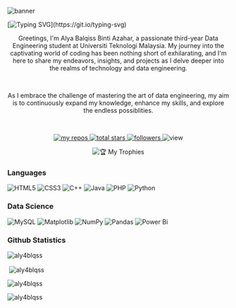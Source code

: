 ![banner](https://github.com/aly4blqss/aly4blqss/assets/121602362/642bf7e9-b9ee-4b54-afc4-05d1aaf94166)

[![Typing SVG](https://readme-typing-svg.herokuapp.com/?color=21ffe1&size=24&center=true&vCenter=true&width=1000&lines=Welcome+To+Alya's+Page!)](https://git.io/typing-svg)

<p align="center">Greetings, I'm Alya Balqiss Binti Azahar, a passionate third-year Data Engineering student at Universiti Teknologi Malaysia. My journey into the captivating world of coding has been nothing short of exhilarating, and I'm here to share my endeavors, insights, and projects as I delve deeper into the realms of technology and data engineering.</p>
<br>

<p align="center">As I embrace the challenge of mastering the art of data engineering, my aim is to continuously expand my knowledge, enhance my skills, and explore the endless possiblities.</p>
<br>

<p align="center">
    <a href="https://github.com/aly4blqss?tab=repositories">
      <img alt="my repos" title="My Repos" src="https://custom-icon-badges.demolab.com/badge/-My%20Repos-ff0080?style=for-the-badge&logoColor=white&logo=repo">
      <img alt="total stars" title="Total stars on GitHub" src="https://custom-icon-badges.demolab.com/github/stars/aly4blqss?color=ff0080&style=for-the-badge&labelColor=gray&logo=star">
    </a>
    <a href="https://github.com/aly4blqss?tab=followers">
      <img alt="followers" title="Follow me on Github" src="https://custom-icon-badges.demolab.com/github/followers/aly4blqss?color=ff0080&labelColor=gray&style=for-the-badge&logo=person-add&label=Follow&logoColor=white"/>
    </a>
    <img alt="view" title="Github View" src="https://komarev.com/ghpvc/?username=aly4blqss&color=ff0080&labelColor=ff0080&style=for-the-badge&logo=eye&label=visitor&logoColor=white"/></a>
</p>

<p align="center">
    <img align=center title="🏆 My Trophies" src="https://github-profile-trophy.vercel.app/?username=Nurunnajwa12&theme=radical&no-bg=true&column=-1&margin-w=15&margin-h=15">
</p>

### Languages
![HTML5](https://img.shields.io/badge/html5-%23E34F26.svg?style=for-the-badge&logo=html5&logoColor=white)
![CSS3](https://img.shields.io/badge/css3-%231572B6.svg?style=for-the-badge&logo=css3&logoColor=white)
![C++](https://img.shields.io/badge/c++-%2300599C.svg?style=for-the-badge&logo=c%2B%2B&logoColor=white)
![Java](https://img.shields.io/badge/java-%23ED8B00.svg?style=for-the-badge&logo=openjdk&logoColor=white)
![PHP](https://img.shields.io/badge/php-%23777BB4.svg?style=for-the-badge&logo=php&logoColor=white)
![Python](https://img.shields.io/badge/python-3670A0?style=for-the-badge&logo=python&logoColor=ffdd54)

### Data Science
![MySQL](https://img.shields.io/badge/mysql-%2300f.svg?style=for-the-badge&logo=mysql&logoColor=white)
![Matplotlib](https://img.shields.io/badge/Matplotlib-%23ffffff.svg?style=for-the-badge&logo=Matplotlib&logoColor=black)
![NumPy](https://img.shields.io/badge/numpy-%23013243.svg?style=for-the-badge&logo=numpy&logoColor=white)
![Pandas](https://img.shields.io/badge/pandas-%23150458.svg?style=for-the-badge&logo=pandas&logoColor=white)
![Power Bi](https://img.shields.io/badge/power_bi-F2C811?style=for-the-badge&logo=powerbi&logoColor=black)

<h3>Github Statistics</h3>
<p align="left"> <img src="https://komarev.com/ghpvc/?username=aly4blqss&label=Profile%20views&color=0e75b6&style=flat" alt="aly4blqss" /></p>

<p>&nbsp;<img align="center" src="https://github-readme-stats.vercel.app/api?username=aly4blqss&show_icons=true&locale=en" alt="aly4blqss" /></p>

<p><img align="center" src="https://github-readme-streak-stats.herokuapp.com/?user=aly4blqss&" alt="aly4blqss" /></p>

<p><img align="left" src="https://github-readme-stats.vercel.app/api/top-langs?username=aly4blqss&show_icons=true&locale=en&layout=compact" alt="aly4blqss" /></p>
